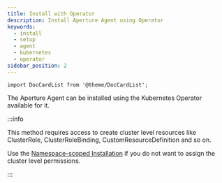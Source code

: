 ```yaml
---
title: Install with Operator
description: Install Aperture Agent using Operator
keywords:
  - install
  - setup
  - agent
  - kubernetes
  - operator
sidebar_position: 2
---
```


```mdx-code-block
import DocCardList from '@theme/DocCardList';
```

The Aperture Agent can be installed using the Kubernetes Operator available for
it.

:::info

This method requires access to create cluster level resources like ClusterRole,
ClusterRoleBinding, CustomResourceDefinition and so on.

Use the
[Namespace-scoped Installation](/get-started/self-hosting/agent/kubernetes/namespace-scoped/namespace-scoped.md)
if you do not want to assign the cluster level permissions.

:::

<DocCardList />

